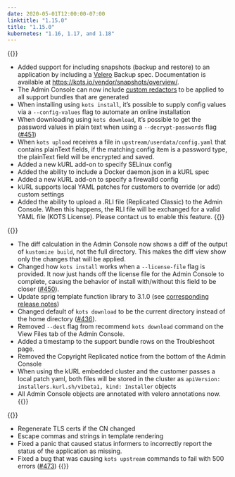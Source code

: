 ```yaml
---
date: 2020-05-01T12:00:00-07:00
linktitle: "1.15.0"
title: "1.15.0"
kubernetes: "1.16, 1.17, and 1.18"
---
```


{{<features>}}
* Added support for including snapshots (backup and restore) to an application by including a [Velero](https://velero.io) Backup spec. Documentation is available at https://kots.io/vendor/snapshots/overview/.
* The Admin Console can now include [custom redactors](https://troubleshoot.sh/reference/redactors/overview/) to be applied to all support bundles that are generated
* When installing using `kots install`, it’s possible to supply config values via a `--config-values` flag to automate an online installation
* When downloading using `kots download`, it’s possible to get the password values in plain text when using a `--decrypt-passwords` flag ([#451](https://github.com/replicatedhq/kots/issues/451))
* When `kots upload` receives a file in `upstream/userdata/config.yaml` that contains plainText fields, if the matching config item is a password type, the plainText field will be encrypted and saved.
* Added a new kURL add-on to specify SELinux config
* Added the ability to include a Docker daemon.json in a kURL spec
* Added a new kURL add-on to specify a firewalld config
* kURL supports local YAML patches for customers to override (or add) custom settings
* Added the ability to upload a .RLI file (Replicated Classic) to the Admin Console. When this happens, the RLI file will be exchanged for a valid YAML file (KOTS License). Please contact us to enable this feature.
{{</features>}}

{{<changes>}}
* The diff calculation in the Admin Console now shows a diff of the output of `kustomize build`, not the full directory. This makes the diff view show only the changes that will be applied.
* Changed how `kots install` works when a `--license-file` flag is provided. It now just hands off the license file for the Admin Console to complete, causing the behavior of install with/without this field to be closer ([#450](https://github.com/replicatedhq/kots/issues/450)).
* Update sprig template function library to 3.1.0 (see [corresponding release notes](https://github.com/Masterminds/sprig/blob/master/CHANGELOG.md))
* Changed default of `kots download` to be the current directory instead of the home directory ([#436](https://github.com/replicatedhq/kots/issues/436)).
* Removed `--dest` flag from recommend `kots download` command on the View Files tab of the Admin Console.
* Added a timestamp to the support bundle rows on the Troubleshoot page.
* Removed the Copyright Replicated notice from the bottom of the Admin Console
* When using the kURL embedded cluster and the customer passes a local patch yaml, both files will be stored in the cluster as `apiVersion: installers.kurl.sh/v1beta1, kind: Installer` objects
* All Admin Console objects are annotated with velero annotations now.
{{</changes>}}

{{<fixes>}}
* Regenerate TLS certs if the CN changed
* Escape commas and strings in template rendering
* Fixed a panic that caused status informers to incorrectly report the status of the application as missing.
* Fixed a bug that was causing `kots upstream` commands to fail with 500 errors ([#473](https://github.com/replicatedhq/kots/issues/473))
{{</fixes>}}
